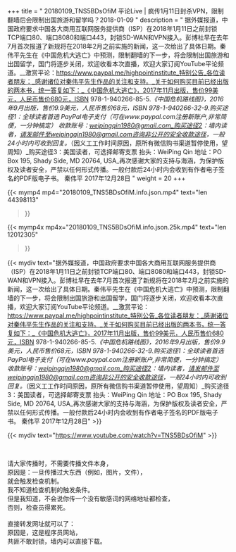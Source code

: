 +++
title = " 20180109_TNS5BDsOfiM 平论Live | 疯传1月11日封杀VPN，限制翻墙后会限制出国旅游和留学吗？2018-01-09 "
description = " 据外媒报道，中国政府要求中国各大商用互联网服务提供商（ISP）在2018年1月11日之前封锁TCP端口80、端口8080和端口443，封锁SD-WAN和VPN接入。彭博社早在去年7月首次报道了新规将在2018年2月之前实施的新闻，这一次给出了具体日期。秦伟平先生在《中国危机大逃亡》中预测，限制翻墙的下一步，将会限制出国旅游和出国留学，国门将逐步关闭，欢迎收看本次直播，欢迎大家订阅YouTube平论频道。__激赏平论：https://www.paypal.me/highpointinstitute_特别公告_各位读者朋友：_感谢诸位对秦伟平先生作品的关注和支持。_关于如何购买目前已经出版的两本书，统一答复如下：_《中国危机大逃亡》，2017年11月出版，售价99美元，人民币售价680元，ISBN 978-1-940266-85-5._《中国危机路线图》，2016年9月出版，售价9.9美元，人民币售价68元，ISBN 978-1-940266-32-9._购买途径1：全球读者首选 PayPal电子支付_（可在www.paypal.com注册新账户,非常简便，一分钟搞定）     收款账号：weipingqin1980@gmail.com_购买途径2：墙内读者，请发邮件至weipingqin1980@gmail.com咨询非公开的安全收款途径，一般24小时内可收到回复。_（因义工工作时间原因，原所有微信购书渠道暂停使用，望周知）_购买途径3：美国读者，可选择邮寄支票     抬头：WeiPing Qin     地址：PO Box 195, Shady Side, MD 20764, USA_再次感谢大家的支持与海涵，为保护版权及读者安全，严禁以任何形式传播。一般付款后24小时内会收到有作者电子签名的PDF版电子书。     秦伟平     2017年12月28日 "
weight = 20
+++

{{< mymp4 mp4="20180109_TNS5BDsOfiM.info.json.mp4" 
text="len 44398113"
>}}

{{< mymp4x  mp4x="20180109_TNS5BDsOfiM.info.json.25k.mp4"
text="len 12012305"
>}}


{{< mydiv text="据外媒报道，中国政府要求中国各大商用互联网服务提供商（ISP）在2018年1月11日之前封锁TCP端口80、端口8080和端口443，封锁SD-WAN和VPN接入。彭博社早在去年7月首次报道了新规将在2018年2月之前实施的新闻，这一次给出了具体日期。秦伟平先生在《中国危机大逃亡》中预测，限制翻墙的下一步，将会限制出国旅游和出国留学，国门将逐步关闭，欢迎收看本次直播，欢迎大家订阅YouTube平论频道。__激赏平论：https://www.paypal.me/highpointinstitute_特别公告_各位读者朋友：_感谢诸位对秦伟平先生作品的关注和支持。_关于如何购买目前已经出版的两本书，统一答复如下：_《中国危机大逃亡》，2017年11月出版，售价99美元，人民币售价680元，ISBN 978-1-940266-85-5._《中国危机路线图》，2016年9月出版，售价9.9美元，人民币售价68元，ISBN 978-1-940266-32-9._购买途径1：全球读者首选 PayPal电子支付_（可在www.paypal.com注册新账户,非常简便，一分钟搞定）     收款账号：weipingqin1980@gmail.com_购买途径2：墙内读者，请发邮件至weipingqin1980@gmail.com咨询非公开的安全收款途径，一般24小时内可收到回复。_（因义工工作时间原因，原所有微信购书渠道暂停使用，望周知）_购买途径3：美国读者，可选择邮寄支票     抬头：WeiPing Qin     地址：PO Box 195, Shady Side, MD 20764, USA_再次感谢大家的支持与海涵，为保护版权及读者安全，严禁以任何形式传播。一般付款后24小时内会收到有作者电子签名的PDF版电子书。     秦伟平     2017年12月28日" >}}
<br>

{{< mydiv text="https://www.youtube.com/watch?v=TNS5BDsOfiM" >}}


<br>

请大家传播时，不需要传播文件本身，<br>
原因是：一旦传播过大东西（例如，图片，文件），<br>
就会触发检查机制。<br>
我不知道检查机制的触发条件。<br>
但是我知道，不会说你传一个没有敏感词的网络地址都检查，<br>
否则，检查员得累死。<br><br>
直接转发网址就可以了：<br>
原因是，这是程序员网站，<br>
共匪不敢封锁，墙内可以直接下载。


